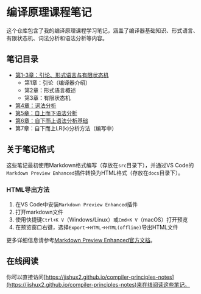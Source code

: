 # 编译原理课程笔记

这个仓库包含了我的编译原理课程学习笔记，涵盖了编译器基础知识、形式语言、有限状态机、词法分析和语法分析等内容。

## 笔记目录

- [第1-3章：引论、形式语言与有限状态机](docs/CP_1_2_3.html)
  - 第1章：引论（编译器介绍）
  - 第2章：形式语言概述
  - 第3章：有限状态机
- [第4章：词法分析](docs/CP_4.html)
- [第5章：自上而下语法分析](docs/CP_5.html)
- [第6章：自下而上语法分析基础](docs/CP_6.html)
- 第7章：自下而上LR(k)分析方法（编写中）

## 关于笔记格式

这些笔记最初使用Markdown格式编写（存放在`src`目录下），并通过VS Code的`Markdown Preview Enhanced`插件转换为HTML格式（存放在`docs`目录下）。

### HTML导出方法

1. 在VS Code中安装`Markdown Preview Enhanced`插件
2. 打开markdown文件
3. 使用快捷键`Ctrl+K V`（Windows/Linux）或`Cmd+K V`（macOS）打开预览
4. 在预览窗口右键，选择`Export`→`HTML`→`HTML(offline)`导出HTML文件

更多详细信息请参考[Markdown Preview Enhanced官方文档](https://shd101wyy.github.io/markdown-preview-enhanced/#/zh-cn/html)。

## 在线阅读

你可以直接访问[https://jishux2.github.io/compiler-principles-notes](https://jishux2.github.io/compiler-principles-notes)来在线阅读这些笔记。
